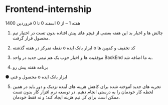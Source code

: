 # Frontend-internship

هفته  1 – از 0 اسفند 0 تا 0 فروردین 1400

1. چالش ها و اخبار بد
این هفته بعضی از فیچر های پیش افتاده بدون تست در اختیار تیم محصول قرار گرفت.

2. نقطه تمرکز در هفته گذشته 
o	ابزار بانک ایده
o	کد تخفیف و کمپین ها


3. موفقیت ها و اخبار خوب
یک هم تیمی جدید در واحد BackEnd به ما اضافه شد.

4. برنامه هفته پیش رو

●	محصول و فنی 
o	ابزار بانک ایده

5. تجربه های جدید آموخته شده
برای کاهش هزینه های آینده نزدیک و دور باید در همین لحظه کار خودمان را به درستی انجام دهیم. در توسعه نرم افزار کار بدون تست ممکن است برای کل تیم هزینه ایجاد کند؛ و نه فقط خودمان.

